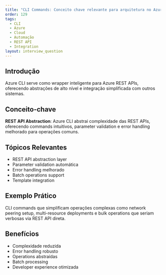 ```yaml
---
title: "CLI Commands: Conceito chave relevante para arquitetura no Azure"
order: 129
tags:
  - CLI
  - Azure
  - Cloud
  - Automação
  - REST API
  - Integration
layout: interview_question
---
```


## Introdução

Azure CLI serve como wrapper inteligente para Azure REST APIs, oferecendo abstrações de alto nível e integração simplificada com outros sistemas.

## Conceito-chave

**REST API Abstraction**: Azure CLI abstrai complexidade das REST APIs, oferecendo commands intuitivos, parameter validation e error handling melhorado para operações comuns.

## Tópicos Relevantes

- REST API abstraction layer
- Parameter validation automática
- Error handling melhorado
- Batch operations support
- Template integration

## Exemplo Prático

CLI commands que simplificam operações complexas como network peering setup, multi-resource deployments e bulk operations que seriam verbosas via REST API direta.

## Benefícios

- Complexidade reduzida
- Error handling robusto
- Operations abstraídas
- Batch processing
- Developer experience otimizada
